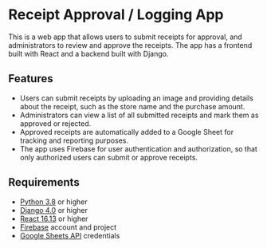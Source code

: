 # Receipt Approval / Logging App

This is a web app that allows users to submit receipts for approval, and administrators to review and approve the receipts. The app has a frontend built with React and a backend built with Django.

## Features

- Users can submit receipts by uploading an image and providing details about the receipt, such as the store name and the purchase amount.
- Administrators can view a list of all submitted receipts and mark them as approved or rejected.
- Approved receipts are automatically added to a Google Sheet for tracking and reporting purposes.
- The app uses Firebase for user authentication and authorization, so that only authorized users can submit or approve receipts.

## Requirements

- [Python 3.8](https://www.python.org/) or higher
- [Django 4.0](https://www.djangoproject.com/) or higher
- [React 16.13](https://reactjs.org/) or higher
- [Firebase](https://firebase.google.com/) account and project
- [Google Sheets API](https://developers.google.com/sheets/api) credentials
